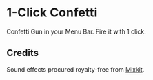 # 1-Click Confetti

Confetti Gun in your Menu Bar. Fire it with 1 click.

## Credits

Sound effects procured royalty-free from [Mixkit](https://mixkit.co/free-sound-effects/alerts/).
